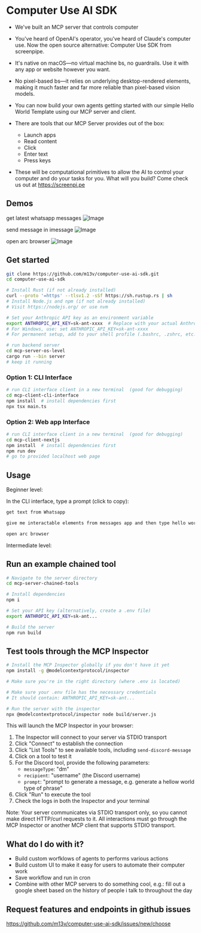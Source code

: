 # Computer Use AI SDK

* We've built an MCP server that controls computer

* You've heard of OpenAI's operator, you've heard of Claude's computer use. Now the open source alternative: Computer Use SDK from screenpipe.

* It's native on macOS—no virtual machine bs, no guardrails. Use it with any app or website however you want.

* No pixel-based bs—it relies on underlying desktop-rendered elements, making it much faster and far more reliable than pixel-based vision models.

* You can now build your own agents getting started with our simple Hello World Template using our MCP server and client.

* There are tools that our MCP Server provides out of the box:
    * Launch apps
    * Read content
    * Click
    * Enter text
    * Press keys

* These will be computational primitives to allow the AI to control your computer and do your tasks for you. What will you build? Come check us out at https://screenpi.pe

## Demos

get latest whatsapp messages
![Image](https://github.com/user-attachments/assets/6401c930-07e5-4459-b54c-a8c70fdca73f)

send message in imessage
![Image](https://github.com/user-attachments/assets/46e02640-7ad2-4643-b213-df03abfddba7)

open arc browser 
![Image](https://github.com/user-attachments/assets/8656be95-951d-4f13-8ee9-41babb821abb)

## Get started

```bash
git clone https://github.com/m13v/computer-use-ai-sdk.git
cd computer-use-ai-sdk
```

```bash
# Install Rust (if not already installed)
curl --proto '=https' --tlsv1.2 -sSf https://sh.rustup.rs | sh
# Install Node.js and npm (if not already installed)
# Visit https://nodejs.org/ or use nvm

# Set your Anthropic API key as an environment variable
export ANTHROPIC_API_KEY=sk-ant-xxxx  # Replace with your actual Anthropic API key
# For Windows, use: set ANTHROPIC_API_KEY=sk-ant-xxxx
# For permanent setup, add to your shell profile (.bashrc, .zshrc, etc.)
```

```bash
# run backend server
cd mcp-server-os-level
cargo run --bin server
# keep it running
```

### Option 1: CLI Interface

```bash
# run CLI interface client in a new terminal  (good for debugging)
cd mcp-client-cli-interface
npm install  # install dependencies first
npx tsx main.ts
```

### Option 2: Web app Interface

```bash
# run CLI interface client in a new terminal  (good for debugging)
cd mcp-client-nextjs
npm install  # install dependencies first
npm run dev
# go to provided localhost web page
```


## Usage

Beginner level:

In the CLI interface, type a prompt (click to copy):

```bash
get text from Whatsapp
```

```bash
give me interactable elements from messages app and then type hello world and send
```

```bash
open arc browser
```

Intermediate level:

## Run an example chained tool

```bash
# Navigate to the server directory
cd mcp-server-chained-tools 

# Install dependencies
npm i 

# Set your API key (alternatively, create a .env file)
export ANTHROPIC_API_KEY=sk-ant...

# Build the server
npm run build
```

## Test tools through the MCP Inspector

```bash
# Install the MCP Inspector globally if you don't have it yet
npm install -g @modelcontextprotocol/inspector

# Make sure you're in the right directory (where .env is located)

# Make sure your .env file has the necessary credentials
# It should contain: ANTHROPIC_API_KEY=sk-ant...

# Run the server with the inspector
npx @modelcontextprotocol/inspector node build/server.js
```

This will launch the MCP Inspector in your browser:

1. The Inspector will connect to your server via STDIO transport
2. Click "Connect" to establish the connection 
3. Click "List Tools" to see available tools, including `send-discord-message`
4. Click on a tool to test it
5. For the Discord tool, provide the following parameters:
   - `messageType`: "dm" 
   - `recipient`: "username" (the Discord username)
   - `prompt`: "prompt to generate a message, e.g. generate a hellow world type of phrase"
6. Click "Run" to execute the tool
7. Check the logs in both the Inspector and your terminal

Note: Your server communicates via STDIO transport only, so you cannot make direct HTTP/curl requests to it. All interactions must go through the MCP Inspector or another MCP client that supports STDIO transport.

## What do I do with it?

- Build custom worfklows of agents to performs various actions
- Build custom UI to make it easy for users to automate their computer work
- Save workflow and run in cron
- Combine with other MCP servers to do something cool, e.g.: fill out a google sheet based on the history of people i talk to throughout the day

## Request features and endpoints in github issues

https://github.com/m13v/computer-use-ai-sdk/issues/new/choose